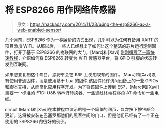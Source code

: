 # 将 ESP8266 用作网络传感器

> 原文：<https://hackaday.com/2014/11/23/using-the-esp8266-as-a-web-enabled-sensor/>

几个月前，ESP8266 作为一种廉价的方式出现，几乎可以为任何有备用 UART 的项目添加 WiFi。从那以后，一些人已经想出了如何让这个整洁的芯片运行定制固件，打开了基于 ESP8266 的物联网的大门。[Marc]和[Xavi] [刚刚撰写了一篇快速教程](http://importhack.wordpress.com/2014/11/22/how-to-use-ep8266-esp-01-as-a-sensor-web-client/)，介绍如何将 ESP8266 转变为 WiFi 传感器平台，将 GPIO 引脚的状态转发到互联网。

如果您要复制这个项目，您将不会在 ESP 上使用现有的固件。[Marc]和[Xavi]没有使用普通固件，而是使用基于 Lua 的固件,该固件允许访问设备上的一些 GPIOs 和脚本支持，从而简化应用程序开发。为了将该固件上传到 ESP，[Marc]和[Xavi]需要一个标准的 FTDI USB 转串行转换器、一些通过终端程序的 AT 命令和一些电线。

circuit [Marc]和[Xavi]在本教程中演示的是一个简单的网页，每次按下按钮都会更新。这将被安装在巴塞罗那他们的黑客空间的门口，但是他们已经有了一个正在使用的 ESP8266 的很好的例子。